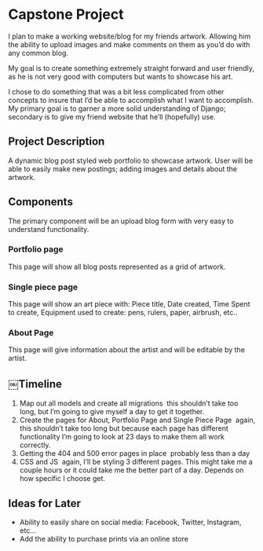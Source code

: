 # Capstone Project

I plan to make a working website/blog for my friends artwork. Allowing him the ability to upload images and make comments on them as you’d do with any common blog.

My goal is to create something extremely straight forward and user friendly, as he is not very good with computers but wants to showcase his art.

I chose to do something that was a bit less complicated from other concepts to insure that I’d be able to accomplish what I want to accomplish. My primary goal is to garner a more solid understanding of Django; secondary is to give my friend website that he’ll (hopefully) use.

## Project Description

A dynamic blog post styled web portfolio to showcase artwork.
User will be able to easily make new postings; adding images and details about the artwork.

## Components

The primary component will be an upload blog form with very easy to understand functionality.

### Portfolio page

This page will show all blog posts represented as a grid of artwork.

### Single piece page

This page will show an art piece with: Piece title, Date created, Time Spent to create, Equipment used to create: pens, rulers, paper, airbrush, etc..

### About Page

This page will give information about the artist and will be editable by the artist.

## ￼Timeline

  1. Map out all models and create all migrations ­ this shouldn’t take too long, but I’m going to give myself a day to get it together.
  2. Create the pages for About, Portfolio Page and Single Piece Page ­ again, this shouldn’t take too long but because each page has different functionality I’m going to look at 2­3 days to make them all work correctly.
  3. Getting the 404 and 500 error pages in place ­ probably less than a day
  4. CSS and JS ­ again, I’ll be styling 3 different pages. This might take me a couple hours
or it could take me the better part of a day. Depends on how specific I choose get.

## Ideas for Later

  + Ability to easily share on social media: Facebook, Twitter, Instagram, etc...
  + Add the ability to purchase prints via an online store
